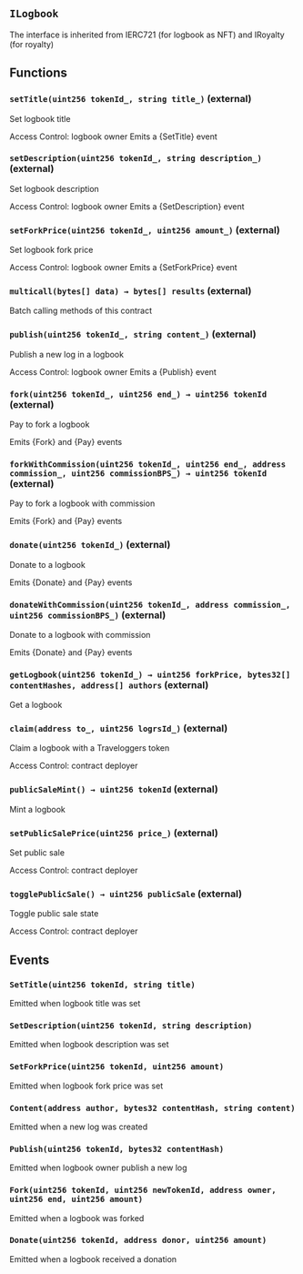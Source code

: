 ## `ILogbook`

The interface is inherited from IERC721 (for logbook as NFT) and IRoyalty (for royalty)

## Functions

### `setTitle(uint256 tokenId_, string title_)` (external)

Set logbook title

Access Control: logbook owner
Emits a {SetTitle} event

### `setDescription(uint256 tokenId_, string description_)` (external)

Set logbook description

Access Control: logbook owner
Emits a {SetDescription} event

### `setForkPrice(uint256 tokenId_, uint256 amount_)` (external)

Set logbook fork price

Access Control: logbook owner
Emits a {SetForkPrice} event

### `multicall(bytes[] data) → bytes[] results` (external)

Batch calling methods of this contract

### `publish(uint256 tokenId_, string content_)` (external)

Publish a new log in a logbook

Access Control: logbook owner
Emits a {Publish} event

### `fork(uint256 tokenId_, uint256 end_) → uint256 tokenId` (external)

Pay to fork a logbook

Emits {Fork} and {Pay} events

### `forkWithCommission(uint256 tokenId_, uint256 end_, address commission_, uint256 commissionBPS_) → uint256 tokenId` (external)

Pay to fork a logbook with commission

Emits {Fork} and {Pay} events

### `donate(uint256 tokenId_)` (external)

Donate to a logbook

Emits {Donate} and {Pay} events

### `donateWithCommission(uint256 tokenId_, address commission_, uint256 commissionBPS_)` (external)

Donate to a logbook with commission

Emits {Donate} and {Pay} events

### `getLogbook(uint256 tokenId_) → uint256 forkPrice, bytes32[] contentHashes, address[] authors` (external)

Get a logbook

### `claim(address to_, uint256 logrsId_)` (external)

Claim a logbook with a Traveloggers token

Access Control: contract deployer

### `publicSaleMint() → uint256 tokenId` (external)

Mint a logbook

### `setPublicSalePrice(uint256 price_)` (external)

Set public sale

Access Control: contract deployer

### `togglePublicSale() → uint256 publicSale` (external)

Toggle public sale state

Access Control: contract deployer

## Events

### `SetTitle(uint256 tokenId, string title)`

Emitted when logbook title was set

### `SetDescription(uint256 tokenId, string description)`

Emitted when logbook description was set

### `SetForkPrice(uint256 tokenId, uint256 amount)`

Emitted when logbook fork price was set

### `Content(address author, bytes32 contentHash, string content)`

Emitted when a new log was created

### `Publish(uint256 tokenId, bytes32 contentHash)`

Emitted when logbook owner publish a new log

### `Fork(uint256 tokenId, uint256 newTokenId, address owner, uint256 end, uint256 amount)`

Emitted when a logbook was forked

### `Donate(uint256 tokenId, address donor, uint256 amount)`

Emitted when a logbook received a donation
